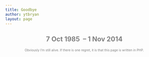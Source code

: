 ```yaml
---
title: Goodbye
author: ytbryan
layout: page
---
```

<div style="text-align: center;">
  <h2>
    <span style="color: #808080;">7 Oct 1985  &#8211; 1 Nov 2014</span>
  </h2>
  
  <p>
    <span style="color: #808080; font-size: 10px;">Obviously I&#8217;m still alive. If there is one regret, it is that this page is written in PHP.</span>
  </p>
</div>